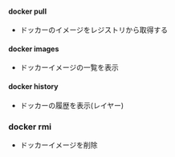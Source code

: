 #### docker pull

  -  ドッカーのイメージをレジストリから取得する

#### docker images

  -  ドッカーイメージの一覧を表示

#### docker history

-  ドッカーの履歴を表示(レイヤー)

### docker rmi

-  ドッカーイメージを削除